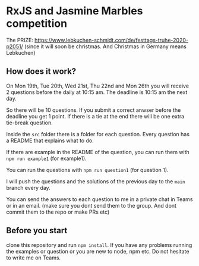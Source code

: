 # RxJS and Jasmine Marbles competition

The PRIZE: https://www.lebkuchen-schmidt.com/de/festtags-truhe-2020-p2051/ (since it will soon be christmas. And Christmas in Germany means Lebkuchen)

## How does it work?

On Mon 19th, Tue 20th, Wed 21st, Thu 22nd and Mon 26th you will receive 2 questions before the daily at 10:15 am. The deadline is 10:15 am the next day.

So there will be 10 questions. If you submit a correct anwser before the deadline you get 1 point. If there is a tie at the end there will be one extra tie-break question.

Inside the `src` folder there is a folder for each question. Every question has a README that explains what to do.

If there are example in the README of the question, you can run them with `npm run example1` (for example1).

You can run the questions with `npm run question1` (for question 1).

I will push the questions and the solutions of the previous day to the `main` branch every day.

You can send the answers to each question to me in a private chat in Teams or in an email. (make sure you dont send them to the group. And dont commit them to the repo or make PRs etc)

## Before you start

clone this repository and run `npm install`. If you have any problems running the examples or question or you are new to node, npm etc. Do not hesitate to write me on Teams.
